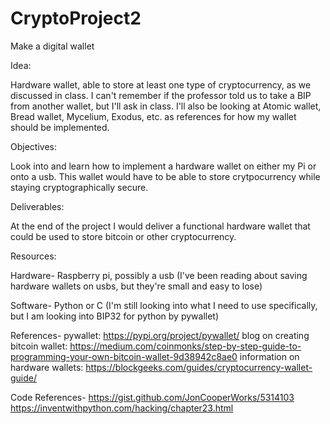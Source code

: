 # CryptoProject2
Make a digital wallet

Idea:

Hardware wallet, able to store at least one type of cryptocurrency, as we discussed in class. I can't remember if the professor told us to take a BIP from another wallet, but I'll ask in class. I'll also be looking at Atomic wallet, Bread wallet, Mycelium, Exodus, etc. as references for how my wallet should be implemented.

Objectives:

Look into and learn how to implement a hardware wallet on either my Pi or onto a usb. This wallet would have to be able to store crytpocurrency while staying cryptographically secure.

Deliverables:

At the end of the project I would deliver a functional hardware wallet that could be used to store bitcoin or other cryptocurrency.

Resources:

Hardware- Raspberry pi, possibly a usb (I've been reading about saving hardware wallets on usbs, but they're small and easy to lose)

Software- Python or C (I'm still looking into what I need to use specifically, but I am looking into BIP32 for python by pywallet)

References-
pywallet: https://pypi.org/project/pywallet/
blog on creating bitcoin wallet: https://medium.com/coinmonks/step-by-step-guide-to-programming-your-own-bitcoin-wallet-9d38942c8ae0
information on hardware wallets: https://blockgeeks.com/guides/cryptocurrency-wallet-guide/

Code References-
https://gist.github.com/JonCooperWorks/5314103
https://inventwithpython.com/hacking/chapter23.html
